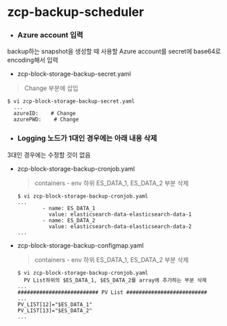 # zcp-backup-scheduler

* ### Azure account 입력
backup하는 snapshot을 생성할 때 사용할 Azure account를 secret에 base64로 encoding해서 입력
  * zcp-block-storage-backup-secret.yaml
   > Change 부분에 삽입
```
$ vi zcp-block-storage-backup-secret.yaml
  ...
  azureID:    # Change
  azurePWD:    # Change
```


* ### Logging 노드가 1대인 경우에는 아래 내용 삭제
3대인 경우에는 수정할 것이 없음
  * zcp-block-storage-backup-cronjob.yaml
    > containers - env 하위 ES_DATA_1, ES_DATA_2 부분 삭제
    ```
    $ vi zcp-block-storage-backup-cronjob.yaml
    ...
            - name: ES_DATA_1
              value: elasticsearch-data-elasticsearch-data-1
            - name: ES_DATA_2
              value: elasticsearch-data-elasticsearch-data-2
    ...

    ```

  * zcp-block-storage-backup-configmap.yaml
    > containers - env 하위 ES_DATA_1, ES_DATA_2 부분 삭제
    ```
    $ vi zcp-block-storage-backup-cronjob.yaml
      PV List하위의 $ES_DATA_1, $ES_DATA_2를 array에 추가하는 부분 삭제
    ...
    ########################## PV List ##########################
    ...
    PV_LIST[12]="$ES_DATA_1"
    PV_LIST[13]="$ES_DATA_2"
    ...

    ```

